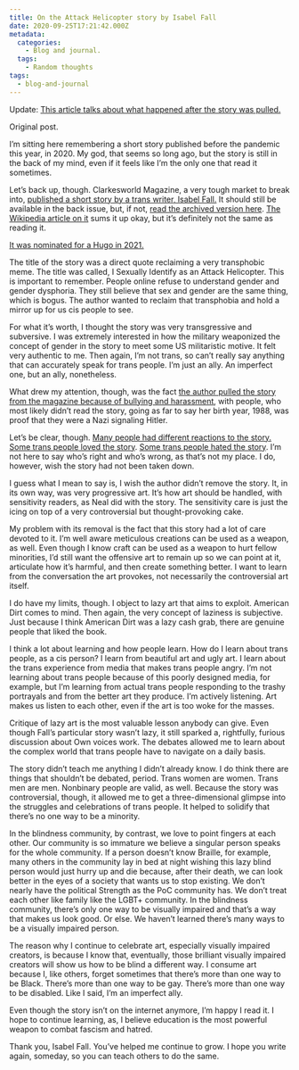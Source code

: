```yaml
---
title: On the Attack Helicopter story by Isabel Fall
date: 2020-09-25T17:21:42.000Z
metadata:
  categories:
    - Blog and journal.
  tags:
    - Random thoughts
tags:
  - blog-and-journal
---
```


Update: [This article talks about what happened after the story was pulled.](https://www.vox.com/the-highlight/22543858/isabel-fall-attack-helicopter)

Original post.

I’m sitting here remembering a short story published before the pandemic this year, in 2020. My god, that seems so long ago, but the story is still in the back of my mind, even if it feels like I’m the only one that read it sometimes.

Let’s back up, though. Clarkesworld Magazine, a very tough market to break into, [published a short story by a trans writer, Isabel Fall.](http://clarkesworldmagazine.com/prior/issue_160/) It should still be available in the back issue, but, if not, [read the archived version here](https://archive.is/oXDEt). [The Wikipedia article on it](https://en.wikipedia.org/wiki/I_Sexually_Identify_as_an_Attack_Helicopter#cite_note-The_Outline_24_January_2020-11) sums it up okay, but it’s definitely not the same as reading it.

[It was nominated for a Hugo in 2021.](https://www.tor.com/2021/04/13/announcing-the-2021-hugo-award-finalists/)

The title of the story was a direct quote reclaiming a very transphobic meme. The title was called, I Sexually Identify as an Attack Helicopter. This is important to remember. People online refuse to understand gender and gender dysphoria. They still believe that sex and gender are the same thing, which is bogus. The author wanted to reclaim that transphobia and hold a mirror up for us cis people to see.

For what it’s worth, I thought the story was very transgressive and subversive. I was extremely interested in how the military weaponized the concept of gender in the story to meet some US militaristic motive. It felt very authentic to me. Then again, I’m not trans, so can’t really say anything that can accurately speak for trans people. I’m just an ally. An imperfect one, but an ally, nonetheless.

What drew my attention, though, was the fact [the author pulled the story from the magazine because of bullying and harassment](clarkesworldmagazine.com/fall_01_20/), with people, who most likely didn’t read the story, going as far to say her birth year, 1988, was proof that they were a Nazi signaling Hitler.

Let’s be clear, though. [Many people had different reactions to the story.](https://womenwriteaboutcomics.com/2020/01/copter-crash-isabel-fall-and-the-transgender-sf-debate/) [Some trans people loved the story](https://blog.usejournal.com/an-open-letter-to-the-author-of-i-sexually-identify-as-an-attack-helicopter-72c268746bdb). [Some trans people hated the story](https://twitter.com/Erinys/status/1216421547562323968). I’m not here to say who’s right and who’s wrong, as that’s not my place. I do, however, wish the story had not been taken down.

I guess what I mean to say is, I wish the author didn’t remove the story. It, in its own way, was very progressive art. It’s how art should be handled, with sensitivity readers, as Neal did with the story. The sensitivity care is just the icing on top of a very controversial but thought-provoking cake.

My problem with its removal is the fact that this story had a lot of care devoted to it. I’m well aware meticulous creations can be used as a weapon, as well. Even though I know craft can be used as a weapon to hurt fellow minorities, I’d still want the offensive art to remain up so we can point at it, articulate how it’s harmful, and then create something better. I want to learn from the conversation the art provokes, not necessarily the controversial art itself.

I do have my limits, though. I object to lazy art that aims to exploit. American Dirt comes to mind. Then again, the very concept of laziness is subjective. Just because I think American Dirt was a lazy cash grab, there are genuine people that liked the book.

I think a lot about learning and how people learn. How do I learn about trans people, as a cis person? I learn from beautiful art and ugly art. I learn about the trans experience from media that makes trans people angry. I’m not learning about trans people because of this poorly designed media, for example, but I’m learning from actual trans people responding to the trashy portrayals and from the better art they produce. I’m actively listening. Art makes us listen to each other, even if the art is too woke for the masses.

Critique of lazy art is the most valuable lesson anybody can give. Even though Fall’s particular story wasn’t lazy, it still sparked a, rightfully, furious discussion about Own voices work. The debates allowed me to learn about the complex world that trans people have to navigate on a daily basis.

The story didn’t teach me anything I didn’t already know. I do think there are things that shouldn’t be debated, period. Trans women are women. Trans men are men. Nonbinary people are valid, as well. Because the story was controversial, though, it allowed me to get a three-dimensional glimpse into the struggles and celebrations of trans people. It helped to solidify that there’s no one way to be a minority.

In the blindness community, by contrast, we love to point fingers at each other. Our community is so immature we believe a singular person speaks for the whole community. If a person doesn’t know Braille, for example, many others in the community lay in bed at night wishing this lazy blind person would just hurry up and die because, after their death, we can look better in the eyes of a society that wants us to stop existing. We don’t nearly have the political Strength as the PoC community has. We don’t treat each other like family like the LGBT+ community. In the blindness community, there’s only one way to be visually impaired and that’s a way that makes us look good. Or else. We haven’t learned there’s many ways to be a visually impaired person.

The reason why I continue to celebrate art, especially visually impaired creators, is because I know that, eventually, those brilliant visually impaired creators will show us how to be blind a different way. I consume art because I, like others, forget sometimes that there’s more than one way to be Black. There’s more than one way to be gay. There’s more than one way to be disabled. Like I said, I’m an imperfect ally.

Even though the story isn’t on the internet anymore, I’m happy I read it. I hope to continue learning, as, I believe education is the most powerful weapon to combat fascism and hatred.

Thank you, Isabel Fall. You’ve helped me continue to grow. I hope you write again, someday, so you can teach others to do the same.
